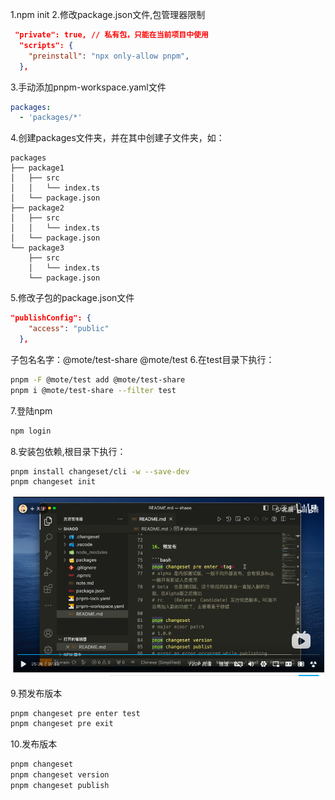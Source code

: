 1.npm init
2.修改package.json文件,包管理器限制

```json
 "private": true, // 私有包，只能在当前项目中使用
  "scripts": {
    "preinstall": "npx only-allow pnpm",  
  },
```
3.手动添加pnpm-workspace.yaml文件

```yaml
packages:
  - 'packages/*'
```

4.创建packages文件夹，并在其中创建子文件夹，如：

```
packages
├── package1
│   ├── src
│   │   └── index.ts
│   └── package.json
├── package2
│   ├── src
│   │   └── index.ts
│   └── package.json
└── package3
    ├── src
    │   └── index.ts
    └── package.json
```
5.修改子包的package.json文件

```json
"publishConfig": {
    "access": "public"
  },
```
子包名名字：@mote/test-share @mote/test
6.在test目录下执行：
```bash
pnpm -F @mote/test add @mote/test-share
pnpm i @mote/test-share --filter test

```
7.登陆npm
```bash
npm login
```

8.安装包依赖,根目录下执行：
```bash
pnpm install changeset/cli -w --save-dev
pnpm changeset init
```
![alt text](image.png)

9.预发布版本
```bash
pnpm changeset pre enter test
pnpm changeset pre exit  
```
10.发布版本
```bash
pnpm changeset
pnpm changeset version
pnpm changeset publish
```
